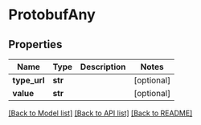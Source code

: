 # ProtobufAny

## Properties
Name | Type | Description | Notes
------------ | ------------- | ------------- | -------------
**type_url** | **str** |  | [optional] 
**value** | **str** |  | [optional] 

[[Back to Model list]](../README.md#documentation-for-models) [[Back to API list]](../README.md#documentation-for-api-endpoints) [[Back to README]](../README.md)


